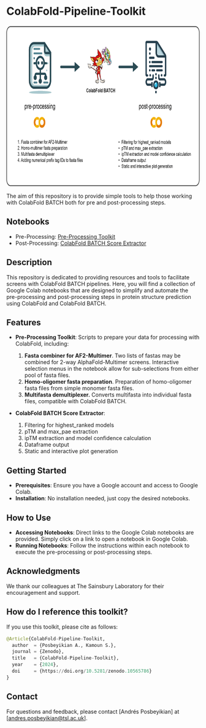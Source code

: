 # **ColabFold-Pipeline-Toolkit**

<p align="center"><img src="https://github.com/andyposbe/ColabFold-Pipeline-Toolkit/blob/main/Overview.png" height="420"/></p>


The aim of this repository is to provide simple tools to help those working with ColabFold BATCH both for pre and post-processing steps.

## Notebooks
- Pre-Processing: [Pre-Processing Toolkit](https://github.com/andyposbe/ColabFold-Pipeline-Toolkit/blob/main/Pre_processing.ipynb)
- Post-Processing: [ColabFold BATCH Score Extractor](https://github.com/andyposbe/ColabFold-Pipeline-Toolkit/blob/main/Score_Extractor.ipynb)

## Description

This repository is dedicated to providing resources and tools to facilitate screens with ColabFold BATCH pipelines. Here, you will find a collection of Google Colab notebooks that are designed to simplify and automate the pre-processing and post-processing steps in protein structure prediction using ColabFold and ColabFold BATCH.

## Features

- **Pre-Processing Toolkit**: Scripts to prepare your data for processing with ColabFold, including:
  1. **Fasta combiner for AF2-Multimer**. Two lists of fastas may be combined for 2-way AlphaFold-Multimer screens. Interactive selection menus in the notebook allow for sub-selections from either pool of fasta files.
  2.  **Homo-oligomer fasta preparation**. Preparation of homo-oligomer fasta files from simple monomer fasta files.
  3. **Multifasta demultiplexer.** Converts multifasta into individual fasta files, compatible with ColabFold BATCH.
 
- **ColabFold BATCH Score Extractor**:
  1. Filtering for highest_ranked models
  2. pTM and max_pae extraction
  3. ipTM extraction and model confidence calculation
  4. Dataframe output
  5. Static and interactive plot generation

## Getting Started

- **Prerequisites**: Ensure you have a Google account and access to Google Colab.
- **Installation**: No installation needed, just copy the desired notebooks.

## How to Use
- **Accessing Notebooks**: Direct links to the Google Colab notebooks are provided. Simply click on a link to open a notebook in Google Colab.
- **Running Notebooks**: Follow the instructions within each notebook to execute the pre-processing or post-processing steps.

## Acknowledgments
We thank our colleagues at The Sainsbury Laboratory for their encouragement and support.

## How do I reference this toolkit?
If you use this toolkit, please cite as follows:

```python
@Article{ColabFold-Pipeline-Toolkit,
  author  = {Posbeyikian A., Kamoun S.},
  journal = {Zenodo},
  title   = {ColabFold-Pipeline-Toolkit},
  year    = {2024},
  doi     = {https://doi.org/10.5281/zenodo.10565786}
}
```
## Contact
For questions and feedback, please contact [Andrés Posbeyikian] at [andres.posbeyikian@tsl.ac.uk].
